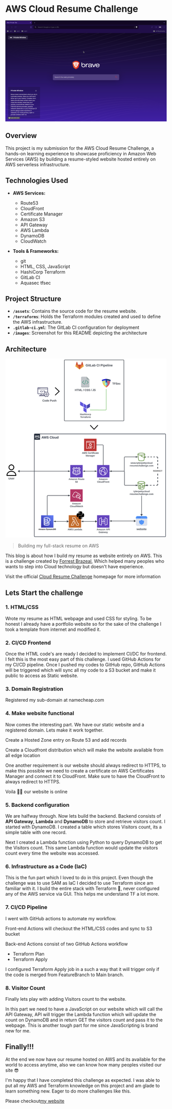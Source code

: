 # AWS Cloud Resume Challenge

![crc_gif](images/crc_gif.gif)

## Overview

This project is my submission for the AWS Cloud Resume Challenge, a hands-on learning experience to showcase proficiency in Amazon Web Services (AWS) by building a resume-styled website hosted entirely on AWS serverless infrastructure.

## Technologies Used

- **AWS Services:**
  - Route53
  - CloudFront
  - Certificate Manager
  - Amazon S3
  - API Gateway
  - AWS Lambda
  - DynamoDB
  - CloudWatch

- **Tools & Frameworks:**
  - git
  - HTML, CSS, JavaScript
  - HashiCorp Terraform
  - GitLab CI
  - Aquasec tfsec 

## Project Structure

- **`/assets`**: Contains the source code for the resume website.
- **`/terraforms`**: Holds the Terraform modules created and used to define the AWS infrastructure.
- **`.gitlab-ci.yml`**: The GitLab CI configuration for deployment
- **`/images`**: Screenshot for this README depicting the architecture

## Architecture 

![Architecture Diagram](images/crc_architecture.png)
> Building my full-stack resume on AWS

This blog is about how I build my resume as website entirely on AWS. This is a challenge created by [Forrest Brazeal](https://twitter.com/forrestbrazeal), Which helped many peoples who wants to step into Cloud technology but doesn't have experience. 

Visit the official [Cloud Resume Challenge](https://cloudresumechallenge.dev) homepage for more information


## Lets Start the challenge

### 1. HTML/CSS 
Wrote my resume as HTML webpage and used CSS for styling. To be honest I already have a portfolio website so for the sake of the challenge I took a template from internet and modified it. 

### 2. CI/CD Frontend
Once the HTML code's are ready I decided to implement CI/DC for frontend. I felt this is the most easy part of this challenge.
I used GitHub Actions for my CI/CD pipeline. Once I pushed my codes to GitHub repo, GitHub Actions will be triggered which will sync all my code to a S3 bucket and make it public to access as Static website.

### 3. Domain Registration 
Registered my sub-domain at namecheap.com 

### 4. Make website functional
Now comes the interesting part. We have our static website and a registered domain. Lets make it work together.

Create a Hosted Zone entry on Route 53 and add records

Create a Cloudfront distribution which will make the website available from all edge location 

One another requirement is our website should always redirect to HTTPS, to make this possible we need to create a certificate on AWS Certificates Manager and connect it to CloudFront. Make sure to have the CloudFront to always redirect to HTTPS.

Voila 💪🏼  our website is online 

### 5. Backend configuration

We are halfway through. Now lets build the backend. Backend consists of **API Gateway**, **Lambda** and **DynamoDB** to store and retrieve visitors count. 
I started with DynamoDB. I created a table which stores Visitors count, its a simple table with one record. 

Next I created a Lambda function using Python to query DynamoDB to get the Visitors count. This same Lambda function would update the visitors count every time the website was accessed. 

### 6. Infrastructure as a Code (IaC)

This is the fun part which I loved to do in this project. Even though the challenge was to use SAM as IaC I decided to use Terraform since am familiar with it. I build the entire stack with Terraform 💯, never configured any of the AWS service via GUI. This helps me understand TF a lot more. 

### 7. CI/CD Pipeline

I went with GitHub actions to automate my workflow. 

Front-end Actions will checkout the HTML/CSS codes and sync to S3 bucket

Back-end Actions consist of two GitHub Actions workflow 
- Terraform Plan
- Terraform Apply

I configured Terraform Apply job in a such a way that it will trigger only if the code is merged from FeatureBranch to Main branch. 

### 8. Visitor Count

Finally lets play with adding Visitors count to the website.

In this part we need to have a JavaScript on our website which will call the API Gateway, API will trigger the Lambda function which will update the count on DynamoDB and in return GET the visitors count and pass it to the webpage.
This is another tough part for me since JavaScripting is brand new for me.

## Finally!!!

At the end we now have our resume hosted on AWS and its available for the world to access anytime, also we can know how many peoples visited our site 😎

I'm happy that I have completed this challenge as expected. I was able to put all my AWS and Terraform knowledge on this project and am glade to learn something new. 
Eager to do more challenges like this.

Please checkout[my website](https://awsresume.darvinpatel.com/)
